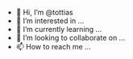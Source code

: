 - 👋 Hi, I’m @tottias
- 👀 I’m interested in ...
- 🌱 I’m currently learning ...
- 💞️ I’m looking to collaborate on ...
- 📫 How to reach me ...

<!---
tottias/tottias is a ✨ special ✨ repository because its `README.md` (this file) appears on your GitHub profile.
You can click the Preview link to take a look at your changes.
--->
